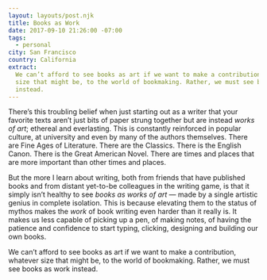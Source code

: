 ```yaml
---
layout: layouts/post.njk
title: Books as Work
date: 2017-09-10 21:26:00 -07:00
tags:
  - personal
city: San Francisco
country: California
extract:
  We can’t afford to see books as art if we want to make a contribution, whatever
  size that might be, to the world of bookmaking. Rather, we must see books as work
  instead.
---
```


There’s this troubling belief when just starting out as a writer that your favorite texts aren’t just bits of paper strung together but are instead _works of art_; ethereal and everlasting. This is constantly reinforced in popular culture, at university and even by many of the authors themselves. There are Fine Ages of Literature. There are the Classics. There is the English Canon. There is the Great American Novel. There are times and places that are more important than other times and places.

But the more I learn about writing, both from friends that have published books and from distant yet-to-be colleagues in the writing game, is that it simply isn’t healthy to see _books as works of art_ — made by a single artistic genius in complete isolation. This is because elevating them to the status of mythos makes the _work_ of book writing even harder than it really is. It makes us less capable of picking up a pen, of making notes, of having the patience and confidence to start typing, clicking, designing and building our own books.

We can’t afford to see books as art if we want to make a contribution, whatever size that might be, to the world of bookmaking. Rather, we must see books as work instead.
